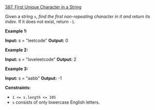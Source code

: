 [387. First Unique Character in a String](https://leetcode.com/problems/first-unique-character-in-a-string/)

Given a string `s`, _find the first non-repeating character in it and return its index_. If it does not exist, return `-1`.

**Example 1:**

**Input:** s = "leetcode"
**Output:** 0

**Example 2:**

**Input:** s = "loveleetcode"
**Output:** 2

**Example 3:**

**Input:** s = "aabb"
**Output:** -1

**Constraints:**

- `1 <= s.length <= 105`
- `s` consists of only lowercase English letters.
